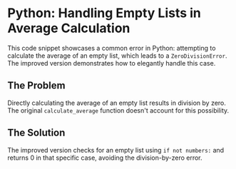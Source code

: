 # Python: Handling Empty Lists in Average Calculation

This code snippet showcases a common error in Python: attempting to calculate the average of an empty list, which leads to a `ZeroDivisionError`.  The improved version demonstrates how to elegantly handle this case.

## The Problem

Directly calculating the average of an empty list results in division by zero.  The original `calculate_average` function doesn't account for this possibility.

## The Solution

The improved version checks for an empty list using `if not numbers:` and returns 0 in that specific case, avoiding the division-by-zero error.